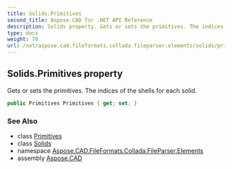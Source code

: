 ```yaml
---
title: Solids.Primitives
second_title: Aspose.CAD for .NET API Reference
description: Solids property. Gets or sets the primitives. The indices of the shells for each solid
type: docs
weight: 70
url: /net/aspose.cad.fileformats.collada.fileparser.elements/solids/primitives/
---
```

## Solids.Primitives property

Gets or sets the primitives. The indices of the shells for each solid.

```csharp
public Primitives Primitives { get; set; }
```

### See Also

* class [Primitives](../../primitives/)
* class [Solids](../)
* namespace [Aspose.CAD.FileFormats.Collada.FileParser.Elements](../../solids/)
* assembly [Aspose.CAD](../../../)


